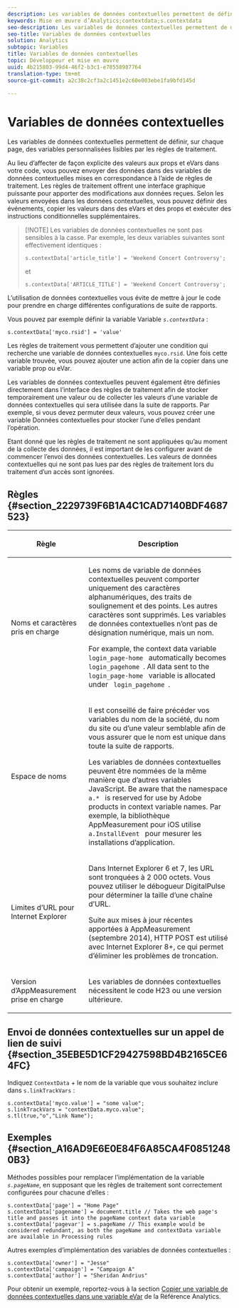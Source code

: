 ```yaml
---
description: Les variables de données contextuelles permettent de définir, sur chaque page, des variables personnalisées lisibles par les règles de traitement.
keywords: Mise en œuvre d’Analytics;contextdata;s.contextdata
seo-description: Les variables de données contextuelles permettent de définir, sur chaque page, des variables personnalisées lisibles par les règles de traitement.
seo-title: Variables de données contextuelles
solution: Analytics
subtopic: Variables
title: Variables de données contextuelles
topic: Développeur et mise en œuvre
uuid: 4b215803-99d4-46f2-b3c1-e78558987764
translation-type: tm+mt
source-git-commit: a2c38c2cf3a2c1451e2c60e003ebe1fa9bfd145d

---
```



# Variables de données contextuelles

Les variables de données contextuelles permettent de définir, sur chaque page, des variables personnalisées lisibles par les règles de traitement.

Au lieu d’affecter de façon explicite des valeurs aux props et eVars dans votre code, vous pouvez envoyer des données dans des variables de données contextuelles mises en correspondance à l’aide de règles de traitement. Les règles de traitement offrent une interface graphique puissante pour apporter des modifications aux données reçues. Selon les valeurs envoyées dans les données contextuelles, vous pouvez définir des événements, copier les valeurs dans des eVars et des props et exécuter des instructions conditionnelles supplémentaires.

> [!NOTE] Les variables de données contextuelles ne sont pas sensibles à la casse. Par exemple, les deux variables suivantes sont effectivement identiques :
>```
>s.contextData['article_title'] = 'Weekend Concert Controversy'; 
>```
>et
>```
>s.contextData['ARTICLE_TITLE'] = 'Weekend Concert Controversy';
>```

L’utilisation de données contextuelles vous évite de mettre à jour le code pour prendre en charge différentes configurations de suite de rapports.

Vous pouvez par exemple définir la variable Variable *`s.contextData`* :

```
s.contextData['myco.rsid'] = 'value'
```

Les règles de traitement vous permettent d’ajouter une condition qui recherche une variable de données contextuelles `myco.rsid`. Une fois cette variable trouvée, vous pouvez ajouter une action afin de la copier dans une variable prop ou eVar.

Les variables de données contextuelles peuvent également être définies directement dans l’interface des règles de traitement afin de stocker temporairement une valeur ou de collecter les valeurs d’une variable de données contextuelles qui sera utilisée dans la suite de rapports. Par exemple, si vous devez permuter deux valeurs, vous pouvez créer une variable Données contextuelles pour stocker l’une d’elles pendant l’opération.

Etant donné que les règles de traitement ne sont appliquées qu’au moment de la collecte des données, il est important de les configurer avant de commencer l’envoi des données contextuelles. Les valeurs de données contextuelles qui ne sont pas lues par des règles de traitement lors du traitement d’un accès sont ignorées.

## Règles {#section_2229739F6B1A4C1CAD7140BDF4687523}

<table id="table_4433A32A952340699B189CAEAF158B06"> 
 <thead> 
  <tr> 
   <th colname="col1" class="entry"> <p>Règle </p> </th> 
   <th colname="col2" class="entry"> <p>Description </p> </th> 
  </tr> 
 </thead>
 <tbody> 
  <tr> 
   <td colname="col1"> <p>Noms et caractères pris en charge </p> </td> 
   <td colname="col2"> <p>Les noms de variable de données contextuelles peuvent comporter uniquement des caractères alphanumériques, des traits de soulignement et des points. Les autres caractères sont supprimés. Les variables de données contextuelles n’ont pas de désignation numérique, mais un nom. </p> <p>For example, the context data variable <code> login_page-home </code> automatically becomes <code> login_pagehome </code>. All data sent to the <code> login_page-home </code> variable is allocated under <code> login_pagehome </code>. </p> </td> 
  </tr> 
  <tr> 
   <td colname="col1"> <p>Espace de noms </p> </td> 
   <td colname="col2"> <p>Il est conseillé de faire précéder vos variables du nom de la société, du nom du site ou d’une valeur semblable afin de vous assurer que le nom est unique dans toute la suite de rapports. </p> <p>Les variables de données contextuelles peuvent être nommées de la même manière que d’autres variables JavaScript. Be aware that the namespace <code> a.* </code> is reserved for use by Adobe products in context variable names. Par exemple, la bibliothèque AppMeasurement pour iOS utilise <code> a.InstallEvent </code> pour mesurer les installations d’application. </p> </td> 
  </tr> 
  <tr> 
   <td colname="col1"> <p>Limites d’URL pour Internet Explorer </p> </td> 
   <td colname="col2"> <p>Dans Internet Explorer 6 et 7, les URL sont tronquées à 2 000 octets. Vous pouvez utiliser le débogueur <span class="keyword">DigitalPulse</span> pour déterminer la taille d’une chaîne d’URL. </p> <p>Suite aux mises à jour récentes apportées à AppMeasurement (septembre 2014), HTTP POST est utilisé avec Internet Explorer 8+, ce qui permet d’éliminer les problèmes de troncation. </p> </td> 
  </tr> 
  <tr> 
   <td colname="col1"> <p>Version d’AppMeasurement prise en charge </p> </td> 
   <td colname="col2"> <p>Les variables de données contextuelles nécessitent le code H23 ou une version ultérieure. </p> </td> 
  </tr> 
 </tbody> 
</table>

## Envoi de données contextuelles sur un appel de lien de suivi {#section_35EBE5D1CF29427598BD4B2165CE64FC}

Indiquez `ContextData` + le nom de la variable que vous souhaitez inclure dans `s.linkTrackVars` :

```
s.contextData['myco.value'] = "some value"; 
s.linkTrackVars = "contextData.myco.value"; 
s.tl(true,"o","Link Name"); 
```

## Exemples {#section_A16AD9E6E0E84F6A85CA4F08512480B3}

Méthodes possibles pour remplacer l’implémentation de la variable *`s.pageName`*, en supposant que les règles de traitement sont correctement configurées pour chacune d’elles :

```
s.contextData['page'] = "Home Page" 
s.contextData['pagename'] = document.title // Takes the web page's title and passes it into the pageName context data variable 
s.contextData['pagevar'] = s.pageName // This example would be considered redundant, as both the pageName and contextData variable are available in Processing rules
```

Autres exemples d’implémentation des variables de données contextuelles :

```
s.contextData['owner'] = "Jesse" 
s.contextData['campaign'] = "Campaign A" 
s.contextData['author'] = "Sheridan Andrius"
```

Pour obtenir un exemple, reportez-vous à la section [Copier une variable de données contextuelles dans une variable eVar](https://marketing.adobe.com/resources/help/en_US/reference/processing_rules_copy_context_data.html) de la Référence Analytics.
